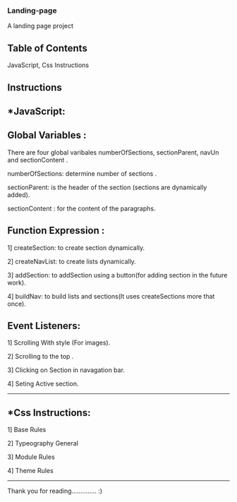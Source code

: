 ### Landing-page
A landing page project



## Table of Contents

JavaScript, Css Instructions

## Instructions

*JavaScript:
------------
Global Variables :
-------------------

There are four global varibales  numberOfSections, sectionParent,  navUn and sectionContent .

numberOfSections: determine number of sections .

sectionParent: is the header of the section (sections are dynamically added).

sectionContent : for the content of the paragraphs.


Function Expression :
----------------------

1]  createSection: to create section dynamically.

2]  createNavList: to create lists dynamically.

3]  addSection: to addSection using a button(for  adding section in the future work).

4]  buildNav: to build lists and sections(It uses createSections more that once).


 Event Listeners:
-------------------

1]  Scrolling With style (For images).

2]  Scrolling to the top .

3]  Clicking on Section in navagation bar.

4]  Seting Active section.

---------------------------------------------------------------------------------------------------------------------------------------------------------

*Css Instructions:
------------------

1]  Base Rules

2]  Typeography General

3]  Module Rules

4]  Theme Rules 

------------------------------------------------------------------------------------------------------------------------------------------------------------


Thank you for reading..............  :) 
